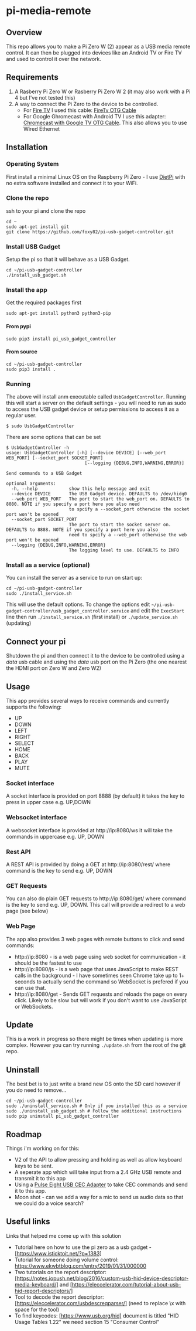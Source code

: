 # pi-media-remote

## Overview

This repo allows you to make a Pi Zero W (2) appear as a USB media remote control. It can then be plugged into devices like an Android TV or Fire TV and used to control it over the network.  

## Requirements 

1. A Rasberry Pi Zero W or Rasberry Pi Zero W 2 (it may also work with a Pi 4 but I've not tested this)
1. A way to connect the Pi Zero to the device to be controlled.
    * For [Fire TV](https://www.amazon.co.uk/gp/product/B07M83762Y/ref=ppx_yo_dt_b_search_asin_title?ie=UTF8&amp;psc=1&_encoding=UTF8&tag=foxy82-21&linkCode=ur2&linkId=acf241e9ea2e454f9e9116b9aa54ad7a&camp=1634&creative=6738) I used this cable: [FireTv OTG Cable](https://www.amazon.co.uk/gp/product/B08Q36HB3G/ref=ppx_yo_dt_b_search_asin_title?ie=UTF8&amp;psc=1&_encoding=UTF8&tag=foxy82-21&linkCode=ur2&linkId=253509fffa53c07250e71ebdd6feae26&camp=1634&creative=6738)
    * For Google Ghromecast with Android TV I use this adapter: [Chromecast with Google TV OTG Cable](https://www.amazon.co.uk/gp/product/B08Q36HB3G/ref=ppx_yo_dt_b_search_asin_title?ie=UTF8&amp;psc=1&_encoding=UTF8&tag=foxy82-21&linkCode=ur2&linkId=fcd6d2731b8e1ad8d854ba923336bb38&camp=1634&creative=6738). This also allows you to use Wired Ethernet

## Installation

### Operating System

First install a minimal Linux OS on the Raspberry Pi Zero - I use [DietPi](https://dietpi.com/) with no extra software installed and connect it to your WiFi.

### Clone the repo

ssh to your pi and clone the repo

```
cd ~
sudo apt-get install git
git clone https://github.com/foxy82/pi-usb-gadget-controller.git
```

### Install USB Gadget

Setup the pi so that it will behave as a USB Gadget.

```
cd ~/pi-usb-gadget-controller
./install_usb_gadget.sh
```

### Install the app

Get the required packages first

```
sudo apt-get install python3 python3-pip
```

#### From pypi

```
sudo pip3 install pi_usb_gadget_controller
```

#### From source

```
cd ~/pi-usb-gadget-controller
sudo pip3 install .
```

### Running

The above will install anm executable called ```UsbGadgetController```. Running this will start a server on the default settings - you will need to run as sudo to access the USB gadget device or setup permissions to access it as a regular user. 

```
$ sudo UsbGadgetController
```

There are some options that can be set

```
$ UsbGadgetController -h
usage: UsbGadgetController [-h] [--device DEVICE] [--web_port WEB_PORT] [--socket_port SOCKET_PORT]
                              [--logging {DEBUG,INFO,WARNING,ERROR}]

Send commands to a USB Gadget

optional arguments:
  -h, --help            show this help message and exit
  --device DEVICE       The USB Gadget device. DEFAULTS to /dev/hidg0
  --web_port WEB_PORT   The port to start the web_port on. DEFAULTS to 8080. NOTE if you specify a port here you also need
                        to spcify a --socket_port otherwise the socket port won't be opened
  --socket_port SOCKET_PORT
                        The port to start the socket server on. DEFAULTS to 8888. NOTE if you specify a port here you also
                        need to spcify a --web_port otherwise the web port won't be opened
  --logging {DEBUG,INFO,WARNING,ERROR}
                        The logging level to use. DEFAULTS to INFO

```

### Install as a service (optional)

You can install the server as a service to run on start up:
```
cd ~/pi-usb-gadget-controller
sudo ./install_service.sh
```

This will use the default options. To change the options edit ```~/pi-usb-gadget-controller/usb_gadget_controller.service```  and edit the ```ExecStart``` line then run ```./install_service.sh``` (first install) or ```./update_service.sh``` (updating)

## Connect your pi

Shutdown the pi and then connect it to the device to be controlled using a *data* usb cable and using the *data* usb port on the Pi Zero (the one nearest the HDMI port on Zero W and Zero W2)

## Usage 

This app provides several ways to receive commands and currently supports the following:
* UP
* DOWN
* LEFT
* RIGHT
* SELECT
* HOME
* BACK
* PLAY
* MUTE

### Socket interface

A socket interface is provided on port 8888 (by default) it takes the key to press in upper case e.g. UP,DOWN

### Websocket interface

A websocket interface is provided at http://ip:8080/ws it will take the commands in uppercase e.g. UP, DOWN

### Rest API

A REST API is provided by doing a GET at http://ip:8080/rest/<command> where command is the key to send e.g. UP, DOWN

### GET Requests

You can also do plain GET requests to http://ip:8080/get/<command> where command is the key to send e.g. UP, DOWN. This call will provide a redirect to a web page (see below)

### Web Page

The app also provides 3 web pages with remote buttons to click and send commands:
* http://ip:8080 - is a web page using web socket for communication - it should be the fastest to use
* http://ip:8080/js - is a web page that uses JavaScript to make REST calls in the background - I have sometimes seen Chrome take up to 1+ seconds to actually send the command so WebSocket is prefered if you can use that.
* http://ip:8080/get - Sends GET requests and reloads the page on every click. Likely to be slow but will work if you don't want to use JavaScript or WebSockets.


## Update

This is a work in progress so there might be times when updating is more complex. However you can try running ```./update.sh``` from the root of the git repo.

## Uninstall

The best bet is to just write a brand new OS onto the SD card however if you do need to remove...

```
cd ~/pi-usb-gadget-controller
sudo ./uninstall_service.sh # Only if you installed this as a service
sudo ./uninstall_usb_gadget.sh # Follow the additional instructions
sudo pip uninstall pi_usb_gadget_controller
```


## Roadmap

Things i'm working on for this:

* V2 of the API to allow pressing and holding as well as allow keyboard keys to be sent.
* A seperate app which will take input from a 2.4 GHz USB remote and transmit it to this app
* Using a [Pulse Eight USB CEC Adapter](https://www.amazon.co.uk/Pulse-Eight-na-USB-CEC-Adapter/dp/B005JU6LWM/ref=sr_1_1?crid=N8E5OFI7LAC3&amp;keywords=pulse+eight+USB+CEC&amp;qid=1649681621&amp;sprefix=pulse+eight+usb+cec%252Caps%252C57&amp;sr=8-1&_encoding=UTF8&tag=foxy82-21&linkCode=ur2&linkId=9de6a10b778cb0ef9814579952996036&camp=1634&creative=6738) to take CEC commands and send it to this app.
* Moon shot - can we add a way for a mic to send us audio data so that we could do a voice search? 

## Useful links

Links that helped me come up with this solution

* Tutorial here on how to use the pi zero as a usb gadget - [https://www.isticktoit.net/?p=1383]
* Tutorial for someone doing volume control: https://www.ekwbtblog.com/entry/2019/01/31/000000
* Two tutorials on the report descriptor: [https://notes.iopush.net/blog/2016/custom-usb-hid-device-descriptor-media-keyboard/] and [https://eleccelerator.com/tutorial-about-usb-hid-report-descriptors/]
* Tool to decode the report descriptor: [https://eleccelerator.com/usbdescreqparser/] (need to replace \\x with space for the tool)
* To find keycodes: [https://www.usb.org/hid] document is titled "HID Usage Tables 1.22" we need section 15 "Consumer Control"